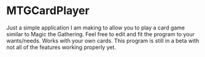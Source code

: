 MTGCardPlayer
=============
Just a simple application I am making to allow you to play a card game similar to Magic the Gathering.  Feel free to edit and
fit the program to your wants/needs.
Works with your own cards.
This program is still in a beta with not all of the features working properly yet.
